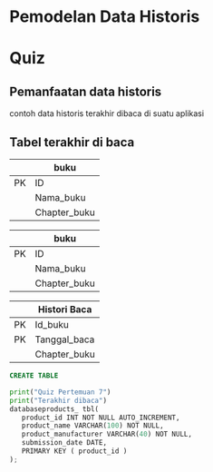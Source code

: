 
# Pemodelan Data Historis

# Quiz
## Pemanfaatan data historis
contoh data historis terakhir dibaca di suatu aplikasi
## Tabel terakhir di baca
||buku|
|---|---|
|PK|ID|
||Nama_buku|
||Chapter_buku|

||buku|
|---|---|
|PK|ID|
||Nama_buku|
||Chapter_buku|

||Histori Baca|
|---|---|
|PK|Id_buku|
|PK|Tanggal_baca|
||Chapter_buku|


```sql
CREATE TABLE
```
```python
print("Quiz Pertemuan 7")
print("Terakhir dibaca")
databaseproducts_ tbl(
   product_id INT NOT NULL AUTO_INCREMENT,
   product_name VARCHAR(100) NOT NULL,
   product_manufacturer VARCHAR(40) NOT NULL,
   submission_date DATE,
   PRIMARY KEY ( product_id )
);
